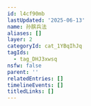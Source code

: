 ```yaml
---
id: l4cf90mb
lastUpdated: '2025-06-13'
name: 孙膑兵法
aliases: []
layer: 2
categoryId: cat_1YBqIhJq
tagIds:
  - tag_DHJ3xwsq
nsfw: false
parent: ''
relatedEntries: []
timelineEvents: []
titledLinks: []
---
```


